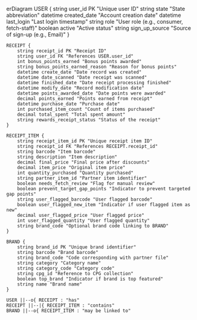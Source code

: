 erDiagram
    USER {
        string user_id PK "Unique user ID"
        string state "State abbreviation"
        datetime created_date "Account creation date"
        datetime last_login "Last login timestamp"
        string role "User role (e.g., consumer, fetch-staff)"
        boolean active "Active status"
        string sign_up_source "Source of sign-up (e.g., Email)"
    }
    
    RECEIPT {
        string receipt_id PK "Receipt ID"
        string user_id FK "References USER.user_id"
        int bonus_points_earned "Bonus points awarded"
        string bonus_points_earned_reason "Reason for bonus points"
        datetime create_date "Date record was created"
        datetime date_scanned "Date receipt was scanned"
        datetime finished_date "Date receipt processing finished"
        datetime modify_date "Record modification date"
        datetime points_awarded_date "Date points were awarded"
        decimal points_earned "Points earned from receipt"
        datetime purchase_date "Purchase date"
        int purchased_item_count "Count of items purchased"
        decimal total_spent "Total spent amount"
        string rewards_receipt_status "Status of the receipt"
    }

    RECEIPT_ITEM {
        string receipt_item_id PK "Unique receipt item ID"
        string receipt_id FK "References RECEIPT.receipt_id"
        string barcode "Item barcode"
        string description "Item description"
        decimal final_price "Final price after discounts"
        decimal item_price "Original item price"
        int quantity_purchased "Quantity purchased"
        string partner_item_id "Partner item identifier"
        boolean needs_fetch_review "Flag for manual review"
        boolean prevent_target_gap_points "Indicator to prevent targeted gap points"
        string user_flagged_barcode "User flagged barcode"
        boolean user_flagged_new_item "Indicator if user flagged item as new"
        decimal user_flagged_price "User flagged price"
        int user_flagged_quantity "User flagged quantity"
        string brand_code "Optional brand code linking to BRAND"
    }

    BRAND {
        string brand_id PK "Unique brand identifier"
        string barcode "Brand barcode"
        string brand_code "Code corresponding with partner file"
        string category "Category name"
        string category_code "Category code"
        string cpg_id "Reference to CPG collection"
        boolean top_brand "Indicator if brand is top featured"
        string name "Brand name"
    }

    USER ||--o{ RECEIPT : "has"
    RECEIPT ||--|{ RECEIPT_ITEM : "contains"
    BRAND ||--o{ RECEIPT_ITEM : "may be linked to"